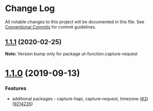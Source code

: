 # Change Log

All notable changes to this project will be documented in this file.
See [Conventional Commits](https://conventionalcommits.org) for commit guidelines.

## [1.1.1](https://github.com/softwaregroup-bg/ut-function/compare/ut-function.merge@1.5.4...ut-function.capture-request@1.1.1) (2020-02-25)

**Note:** Version bump only for package ut-function.capture-request





# [1.1.0](https://github.com/softwaregroup-bg/ut-function/compare/ut-function.template@1.3.1...ut-function.capture-request@1.1.0) (2019-09-13)


### Features

* additional packages - capture-hapi, capture-request, timezone ([#3](https://github.com/softwaregroup-bg/ut-function/issues/3)) ([9214235](https://github.com/softwaregroup-bg/ut-function/commit/9214235))
